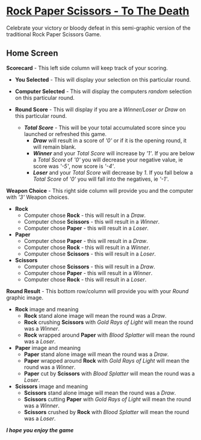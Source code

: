 # [Rock Paper Scissors - To The Death](https://bradwayne.github.io/R-P-S-Game)

Celebrate your victory or bloody defeat in this semi-graphic version of the traditional Rock Paper Scissors Game.

## Home Screen

**Scorecard** - This left side column will keep track of your scoring.
    
* **You Selected** - This will display your selection on this particular round.

* **Computer Selected** - This will display the computers *random* selection on this particular round.

* **Round Score** - This will display if you are a *Winner/Loser or Draw* on this particular round.
    * **_Total Score_** - This will be your total accumulated score since you launched or refreshed this game.
        * **_Draw_** will result in a score of *'0'* or if it is the opening round, it will remain blank.
        * **_Winner_** and your *Total Score* will increase by *'1'*. If you are below a *Total Score* of *'0'* you will decrease your negative value, ie score was *'-5'*, now score is *'-4'*.
        * **_Loser_** and your *Total Score* will decrease by *1*. If you fall below a *Total Score* of *'0'* you will 
        fall into the negatives, ie *'-1'*.

**Weapon Choice** - This right side column will provide you and the computer with *'3'* Weapon choices.
* **Rock**
    * Computer chose **Rock** - this will result in a *Draw*.
    * Computer chose **Scissors** - this will result in a *Winner*.
    * Computer chose **Paper** - this will result in a *Loser*.
* **Paper**
    * Computer chose **Paper** - this will result in a *Draw*.
    * Computer chose **Rock** - this will result in a *Winner*.
    * Computer chose **Scissors** - this will result in a *Loser*.
* **Scissors**
    * Computer chose **Scissors** - this will result in a *Draw*.
    * Computer chose **Paper** - this will result in a *Winner*.
    * Computer chose **Rock** - this will result in a *Loser*.

**Round Result** - This bottom row/column will provide you with your *Round* graphic image.
* **Rock** image and meaning
    * **Rock** stand alone image will mean the round was a *Draw*.
    * **Rock** crushing **Scissors** with *Gold Rays of Light* will mean the round was a *Winner*.
    * **Rock** wrapped around **Paper** with *Blood Splatter* will mean the round was a *Loser*.
* **Paper** image and meaning
    * **Paper** stand alone image will mean the round was a *Draw*.
    * **Paper** wrapped around **Rock** with *Gold Rays of Light* will mean the round was a *Winner*.
    * **Paper** cut by **Scissors** with *Blood Splatter* will mean the round was a *Loser*.
* **Scissors** image and meaning
    * **Scissors** stand alone image will mean the round was a *Draw*.
    * **Scissors** cutting **Paper** with *Gold Rays of Light* will mean the round was a *Winner*.
    * **Scissors** crushed by **Rock** with *Blood Splatter* will mean the round was a *Loser*.

**_I hope you enjoy the game_**





